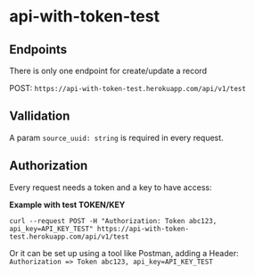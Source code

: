 # api-with-token-test

## Endpoints 
There is only one endpoint for create/update a record

POST: `https://api-with-token-test.herokuapp.com/api/v1/test`

## Vallidation
A param `source_uuid: string` is required in every request.

## Authorization

Every request needs a token and a key to have access:

**Example with test TOKEN/KEY**

```
curl --request POST -H "Authorization: Token abc123, api_key=API_KEY_TEST" https://api-with-token-test.herokuapp.com/api/v1/test
```

Or it can be set up using a tool like Postman, adding a Header: `Authorization => Token abc123, api_key=API_KEY_TEST`
